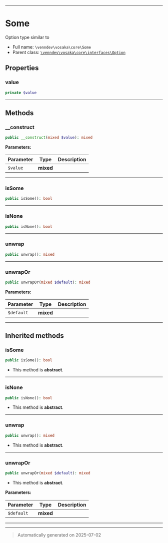 ***

# Some

Option type similar to



* Full name: `\venndev\vosaka\core\Some`
* Parent class: [`\venndev\vosaka\core\interfaces\Option`](./interfaces/Option.md)



## Properties


### value



```php
private $value
```






***

## Methods


### __construct



```php
public __construct(mixed $value): mixed
```








**Parameters:**

| Parameter | Type | Description |
|-----------|------|-------------|
| `$value` | **mixed** |  |





***

### isSome



```php
public isSome(): bool
```












***

### isNone



```php
public isNone(): bool
```












***

### unwrap



```php
public unwrap(): mixed
```












***

### unwrapOr



```php
public unwrapOr(mixed $default): mixed
```








**Parameters:**

| Parameter | Type | Description |
|-----------|------|-------------|
| `$default` | **mixed** |  |





***


## Inherited methods


### isSome



```php
public isSome(): bool
```




* This method is **abstract**.







***

### isNone



```php
public isNone(): bool
```




* This method is **abstract**.







***

### unwrap



```php
public unwrap(): mixed
```




* This method is **abstract**.







***

### unwrapOr



```php
public unwrapOr(mixed $default): mixed
```




* This method is **abstract**.



**Parameters:**

| Parameter | Type | Description |
|-----------|------|-------------|
| `$default` | **mixed** |  |





***


***
> Automatically generated on 2025-07-02
